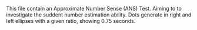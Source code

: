 This file contain an Approximate Number Sense (ANS) Test. Aiming to to investigate the suddent number estimation ability. Dots generate in right and left ellipses with a given ratio, showing 0.75 seconds.